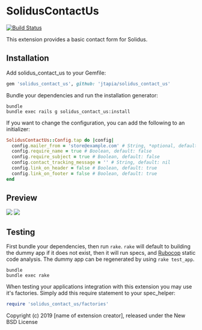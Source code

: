 SolidusContactUs
================

[![Build Status](https://travis-ci.org/jtapia/solidus_contact_us.svg?branch=master)](https://travis-ci.org/jtapia/solidus_contact_us)

This extension provides a basic contact form for Solidus.

Installation
------------

Add solidus_contact_us to your Gemfile:

```ruby
gem 'solidus_contact_us', github: 'jtapia/solidus_contact_us'
```

Bundle your dependencies and run the installation generator:

```shell
bundle
bundle exec rails g solidus_contact_us:install
```

If you want to change the configuration, you can add the following to an initializer:

```ruby
SolidusContactUs::Config.tap do |config|
  config.mailer_from = 'store@example.com' # String, *optional, default: ''
  config.require_name = true # Boolean, default: false
  config.require_subject = true # Boolean, default: false
  config.contact_tracking_message = '' # String, default: nil
  config.link_on_header = false # Boolean, default: true
  config.link_on_footer = false # Boolean, default: true
end
```

Preview
-------

![](https://user-images.githubusercontent.com/957520/60550867-01091500-9cef-11e9-8c9f-4b78e81f4b24.png)
![](https://user-images.githubusercontent.com/957520/60550869-01091500-9cef-11e9-8c2f-9ee247c2d86a.png)


Testing
-------

First bundle your dependencies, then run `rake`. `rake` will default to building the dummy app if it does not exist, then it will run specs, and [Rubocop](https://github.com/bbatsov/rubocop) static code analysis. The dummy app can be regenerated by using `rake test_app`.

```shell
bundle
bundle exec rake
```

When testing your applications integration with this extension you may use it's factories.
Simply add this require statement to your spec_helper:

```ruby
require 'solidus_contact_us/factories'
```

Copyright (c) 2019 [name of extension creator], released under the New BSD License

